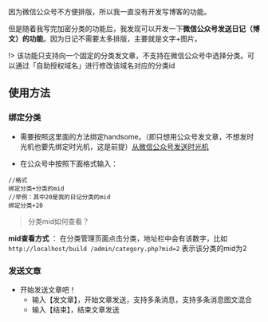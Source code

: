 因为微信公众号不方便排版，所以我一直没有开发写博客的功能。

但是随着我写完加密分类的功能后，我发现可以开发一下**微信公众号发送日记（博文）的功能**。因为日记不需要太多排版，主要就是文字+图片。


!> 该功能只支持向一个固定的分类发文章，不支持在微信公众号中选择分类。可以通过「自助授权域名」进行修改该域名对应的分类id

## 使用方法

### 绑定分类
* 需要按照这里面的方法绑定handsome。（即只想用公众号发文章，不想发时光机也要先绑定时光机，这是前提）[从微信公众号发送时光机](./wechat)

* 在公众号中按照下面格式输入：

```
//格式
绑定分类+分类的mid
//举例：其中20是我的日记分类的mid
绑定分类+20
```

> 分类mid如何查看？

**mid查看方式** ： 在分类管理页面点击分类，地址栏中会有该数字，比如`http://localhost/build /admin/category.php?mid=2` 表示该分类的mid为2


### 发送文章

* 开始发送文章吧！
    * 输入【发文章】，开始文章发送，支持多条消息，支持多条消息图文混合
    * 输入【结束】，结束文章发送


